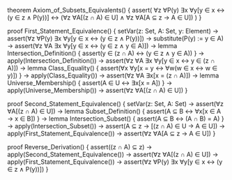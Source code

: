 theorem Axiom_of_Subsets_Equivalents() {
  assert(
    ∀z ∀P(y) ∃x ∀y[y ∈ x ↔ (y ∈ z ∧ P(y))] ↔
    (∀z ∀A[(z ∩ A) ∈ U] ∧ ∀z ∀A[A ⊆ z → A ∈ U])
  )
}

proof First_Statement_Equivalence() {
  setVar(z: Set, A: Set, y: Element) →
  assert(∀z ∀P(y) ∃x ∀y[y ∈ x ↔ (y ∈ z ∧ P(y))]) →
  substitute(P(y) := y ∈ A) →
  assert(∀z ∀A ∃x ∀y[y ∈ x ↔ (y ∈ z ∧ y ∈ A)]) →
  lemma Intersection_Definition() {
    assert(y ∈ (z ∩ A) ↔ (y ∈ z ∧ y ∈ A))
  } →
  apply(Intersection_Definition()) →
  assert(∀z ∀A ∃x ∀y[y ∈ x ↔ y ∈ (z ∩ A)]) →
  lemma Class_Equality() {
    assert(∀x ∀y[x = y ↔ ∀w(w ∈ x ↔ w ∈ y)])
  } →
  apply(Class_Equality()) →
  assert(∀z ∀A ∃x[x = (z ∩ A)]) →
  lemma Universe_Membership() {
    assert(A ∈ U ↔ ∃x[x = A])
  } →
  apply(Universe_Membership()) →
  assert(∀z ∀A[(z ∩ A) ∈ U])
}

proof Second_Statement_Equivalence() {
  setVar(z: Set, A: Set) →
  assert(∀z ∀A[(z ∩ A) ∈ U]) →
  lemma Subset_Definition() {
    assert(A ⊆ B ↔ ∀x[x ∈ A → x ∈ B])
  } →
  lemma Intersection_Subset() {
    assert(A ⊆ B ↔ (A ∩ B) = A)
  } →
  apply(Intersection_Subset()) →
  assert(A ⊆ z → [(z ∩ A) ∈ U → A ∈ U]) →
  apply(First_Statement_Equivalence()) →
  assert(∀z ∀A[A ⊆ z → A ∈ U])
}

proof Reverse_Derivation() {
  assert((z ∩ A) ⊆ z) →
  apply(Second_Statement_Equivalence()) →
  assert(∀z ∀A[(z ∩ A) ∈ U]) →
  apply(First_Statement_Equivalence()) →
  assert(∀z ∀P(y) ∃x ∀y[y ∈ x ↔ (y ∈ z ∧ P(y))])
}